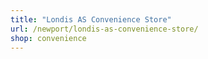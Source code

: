 ```yaml
---
title: "Londis AS Convenience Store"
url: /newport/londis-as-convenience-store/
shop: convenience
---
```

